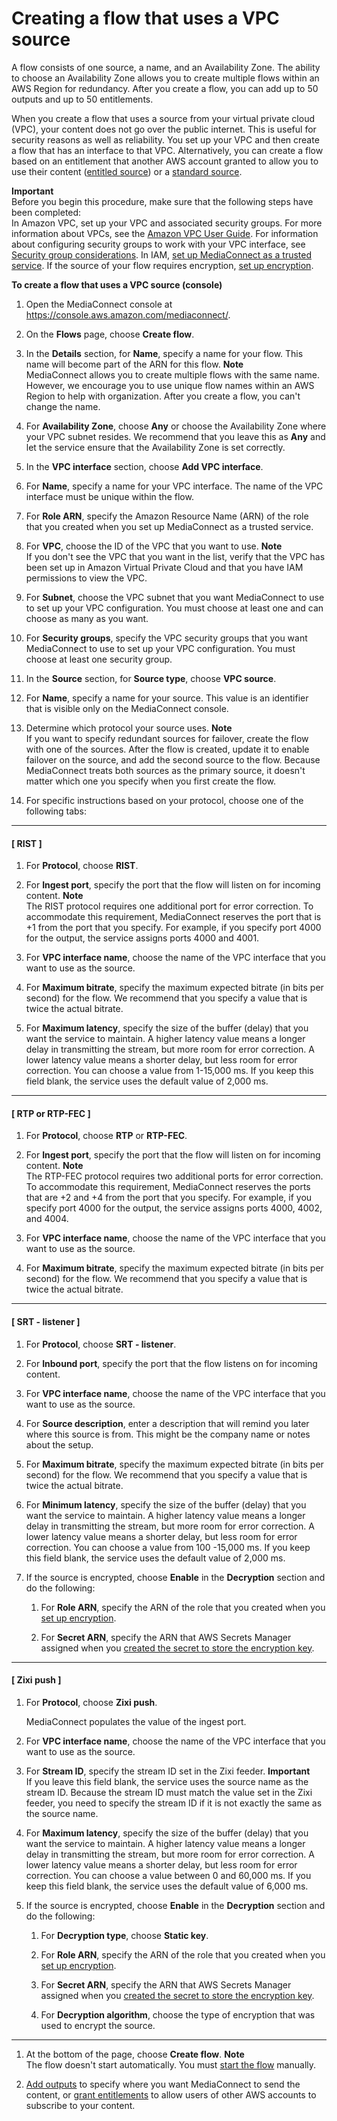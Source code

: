 # Creating a flow that uses a VPC source<a name="flows-create-vpc-source"></a>

A flow consists of one source, a name, and an Availability Zone\. The ability to choose an Availability Zone allows you to create multiple flows within an AWS Region for redundancy\. After you create a flow, you can add up to 50 outputs and up to 50 entitlements\.

When you create a flow that uses a source from your virtual private cloud \(VPC\), your content does not go over the public internet\. This is useful for security reasons as well as reliability\. You set up your VPC and then create a flow that has an interface to that VPC\. Alternatively, you can create a flow based on an entitlement that another AWS account granted to allow you to use their content \([entitled source](flows-create-entitled-source.md)\) or a [standard source](flows-create-standard-source.md)\.

**Important**  
Before you begin this procedure, make sure that the following steps have been completed:  
In Amazon VPC, set up your VPC and associated security groups\. For more information about VPCs, see the [Amazon VPC User Guide](https://docs.aws.amazon.com/vpc/latest/userguide/)\. For information about configuring security groups to work with your VPC interface, see [Security group considerations](vpc-interface-security-groups.md)\.
In IAM, [set up MediaConnect as a trusted service](security-iam-trusted-entity.md)\.
If the source of your flow requires encryption, [set up encryption](encryption-static-key-set-up.md)\.

**To create a flow that uses a VPC source \(console\)**

1. Open the MediaConnect console at [https://console\.aws\.amazon\.com/mediaconnect/](https://console.aws.amazon.com/mediaconnect/)\.

1. On the **Flows** page, choose **Create flow**\.

1. In the **Details** section, for **Name**, specify a name for your flow\. This name will become part of the ARN for this flow\.
**Note**  
MediaConnect allows you to create multiple flows with the same name\. However, we encourage you to use unique flow names within an AWS Region to help with organization\. After you create a flow, you can't change the name\.

1. For **Availability Zone**, choose **Any** or choose the Availability Zone where your VPC subnet resides\. We recommend that you leave this as **Any** and let the service ensure that the Availability Zone is set correctly\. 

1. In the **VPC interface** section, choose **Add VPC interface**\.

1. For **Name**, specify a name for your VPC interface\. The name of the VPC interface must be unique within the flow\.

1. For **Role ARN**, specify the Amazon Resource Name \(ARN\) of the role that you created when you set up MediaConnect as a trusted service\.

1. For **VPC**, choose the ID of the VPC that you want to use\.
**Note**  
If you don't see the VPC that you want in the list, verify that the VPC has been set up in Amazon Virtual Private Cloud and that you have IAM permissions to view the VPC\.

1. For **Subnet**, choose the VPC subnet that you want MediaConnect to use to set up your VPC configuration\. You must choose at least one and can choose as many as you want\.

1. For **Security groups**, specify the VPC security groups that you want MediaConnect to use to set up your VPC configuration\. You must choose at least one security group\.

1. In the **Source** section, for **Source type**, choose **VPC source**\.

1. For **Name**, specify a name for your source\. This value is an identifier that is visible only on the MediaConnect console\. 

1. Determine which protocol your source uses\.
**Note**  
If you want to specify redundant sources for failover, create the flow with one of the sources\. After the flow is created, update it to enable failover on the source, and add the second source to the flow\. Because MediaConnect treats both sources as the primary source, it doesn't matter which one you specify when you first create the flow\. 

1. For specific instructions based on your protocol, choose one of the following tabs:

------
#### [ RIST ]

   1. For **Protocol**, choose **RIST**\. 

   1. For **Ingest port**, specify the port that the flow will listen on for incoming content\. 
**Note**  
The RIST protocol requires one additional port for error correction\. To accommodate this requirement, MediaConnect reserves the port that is \+1 from the port that you specify\. For example, if you specify port 4000 for the output, the service assigns ports 4000 and 4001\.

   1. For **VPC interface name**, choose the name of the VPC interface that you want to use as the source\.

   1. For **Maximum bitrate**, specify the maximum expected bitrate \(in bits per second\) for the flow\. We recommend that you specify a value that is twice the actual bitrate\.

   1. For **Maximum latency**, specify the size of the buffer \(delay\) that you want the service to maintain\. A higher latency value means a longer delay in transmitting the stream, but more room for error correction\. A lower latency value means a shorter delay, but less room for error correction\. You can choose a value from 1\-15,000 ms\. If you keep this field blank, the service uses the default value of 2,000 ms\. 

------
#### [ RTP or RTP\-FEC ]

   1. For **Protocol**, choose **RTP** or **RTP\-FEC**\. 

   1. For **Ingest port**, specify the port that the flow will listen on for incoming content\.
**Note**  
The RTP\-FEC protocol requires two additional ports for error correction\. To accommodate this requirement, MediaConnect reserves the ports that are \+2 and \+4 from the port that you specify\. For example, if you specify port 4000 for the output, the service assigns ports 4000, 4002, and 4004\. 

   1. For **VPC interface name**, choose the name of the VPC interface that you want to use as the source\.

   1. For **Maximum bitrate**, specify the maximum expected bitrate \(in bits per second\) for the flow\. We recommend that you specify a value that is twice the actual bitrate\.

------
#### [ SRT \- listener ]

   1. For **Protocol**, choose **SRT \- listener**\. 

   1. For **Inbound port**, specify the port that the flow listens on for incoming content\.

   1. For **VPC interface name**, choose the name of the VPC interface that you want to use as the source\.

   1. For **Source description**, enter a description that will remind you later where this source is from\. This might be the company name or notes about the setup\.

   1. For **Maximum bitrate**, specify the maximum expected bitrate \(in bits per second\) for the flow\. We recommend that you specify a value that is twice the actual bitrate\.

   1. For **Minimum latency**, specify the size of the buffer \(delay\) that you want the service to maintain\. A higher latency value means a longer delay in transmitting the stream, but more room for error correction\. A lower latency value means a shorter delay, but less room for error correction\. You can choose a value from 100 \-15,000 ms\. If you keep this field blank, the service uses the default value of 2,000 ms\. 

   1. If the source is encrypted, choose **Enable** in the **Decryption** section and do the following:

      1. For **Role ARN**, specify the ARN of the role that you created when you [set up encryption](encryption-static-key-set-up.md#encryption-static-key-set-up-create-iam-role)\.

      1. For **Secret ARN**, specify the ARN that AWS Secrets Manager assigned when you [created the secret to store the encryption key](encryption-static-key-set-up.md#encryption-static-key-set-up-store-key)\.

------
#### [ Zixi push ]

   1. For **Protocol**, choose **Zixi push**\. 

      MediaConnect populates the value of the ingest port\.

   1. For **VPC interface name**, choose the name of the VPC interface that you want to use as the source\.

   1. For **Stream ID**, specify the stream ID set in the Zixi feeder\.
**Important**  
If you leave this field blank, the service uses the source name as the stream ID\. Because the stream ID must match the value set in the Zixi feeder, you need to specify the stream ID if it is not exactly the same as the source name\.

   1. For **Maximum latency**, specify the size of the buffer \(delay\) that you want the service to maintain\. A higher latency value means a longer delay in transmitting the stream, but more room for error correction\. A lower latency value means a shorter delay, but less room for error correction\. You can choose a value between 0 and 60,000 ms\. If you keep this field blank, the service uses the default value of 6,000 ms\. 

   1. If the source is encrypted, choose **Enable** in the **Decryption** section and do the following:

      1. For **Decryption type**, choose **Static key**\.

      1. For **Role ARN**, specify the ARN of the role that you created when you [set up encryption](encryption-static-key-set-up.md#encryption-static-key-set-up-create-iam-role)\.

      1. For **Secret ARN**, specify the ARN that AWS Secrets Manager assigned when you [created the secret to store the encryption key](encryption-static-key-set-up.md#encryption-static-key-set-up-store-key)\.

      1. For **Decryption algorithm**, choose the type of encryption that was used to encrypt the source\.

------

1. At the bottom of the page, choose **Create flow**\.
**Note**  
The flow doesn't start automatically\. You must [start the flow](flows-start.md) manually\.

1. [Add outputs](outputs-add.md) to specify where you want MediaConnect to send the content, or [grant entitlements](entitlements-grant.md) to allow users of other AWS accounts to subscribe to your content\.
